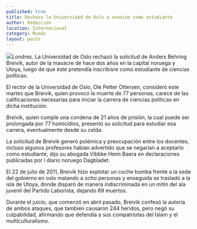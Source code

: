 ```yaml
---
published: true
title: Rechaza la Universidad de Oslo a asesino como estudiante
author: Redacción
location: Internacional
category: Mundo
layout: posts
---
```


![](http://i.imgur.com/CCvHC5Rm.jpg)Londres. La Universidad de Oslo rechazó la solicitud de Anders Behring Breivik, autor de la masacre de hace dos años en la capital noruega y Utoya, luego de que éste pretendía inscribisre como estudiante de ciencias políticas.

El rector de la Universidad de Oslo, Ole Petter Ottersen, consideró este martes que Breivik, quien provocó la muerte de 77 personas, carece de las calificaciones necesarias para iniciar la carrera de ciencias políticas en dicha institución.

Breivik, quien cumple una condena de 21 años de prisión, la cual puede ser prolongada por 77 homicidios, presentó su solicitud para estudiar esa carrera, eventualmente desde su celda.

La solicitud de Breivik generó polémica y preocupación entre los docentes, incluso algunos profesores habían advertido que se negarían a aceptarlo como estudiante, dijo su abogada Vibbke Heim Baera en declaraciones publicadas por l diario noruego Dagbladet.

El 22 de julio de 2011, Breivik hizo explotar un coche bomba frente a la sede del gobierno en oslo matando a ocho personas y enseguida se trasladó a la isla de Utoya, donde disparó de manera indiscriminada en un mitin del ala juvenil del Partido Laborista, dejando 69 muertos.

Durante el juicio, que comenzó en abril pasado, Breivik confesó la autoría de ambos ataques, que también causaron 244 heridos, pero negó su culpabilidad, afirmando que defendía a sus compatriotas del Islam y el multiculturalismo.
